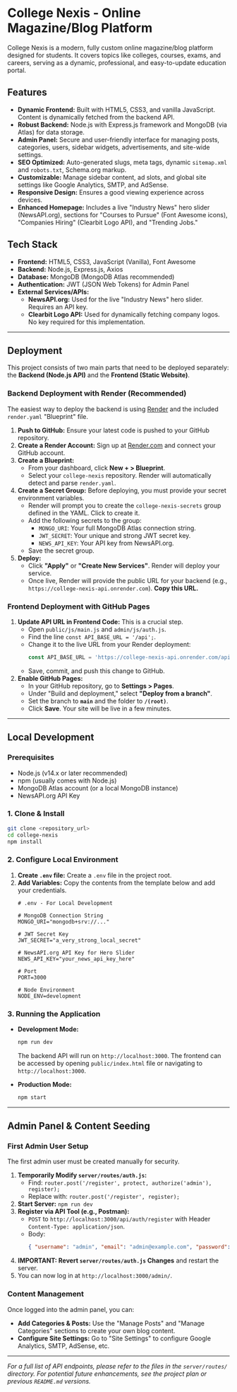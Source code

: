 # College Nexis - Online Magazine/Blog Platform

College Nexis is a modern, fully custom online magazine/blog platform designed for students. It covers topics like colleges, courses, exams, and careers, serving as a dynamic, professional, and easy-to-update education portal.

## Features

*   **Dynamic Frontend:** Built with HTML5, CSS3, and vanilla JavaScript. Content is dynamically fetched from the backend API.
*   **Robust Backend:** Node.js with Express.js framework and MongoDB (via Atlas) for data storage.
*   **Admin Panel:** Secure and user-friendly interface for managing posts, categories, users, sidebar widgets, advertisements, and site-wide settings.
*   **SEO Optimized:** Auto-generated slugs, meta tags, dynamic `sitemap.xml` and `robots.txt`, Schema.org markup.
*   **Customizable:** Manage sidebar content, ad slots, and global site settings like Google Analytics, SMTP, and AdSense.
*   **Responsive Design:** Ensures a good viewing experience across devices.
*   **Enhanced Homepage:** Includes a live "Industry News" hero slider (NewsAPI.org), sections for "Courses to Pursue" (Font Awesome icons), "Companies Hiring" (Clearbit Logo API), and "Trending Jobs."

## Tech Stack

*   **Frontend:** HTML5, CSS3, JavaScript (Vanilla), Font Awesome
*   **Backend:** Node.js, Express.js, Axios
*   **Database:** MongoDB (MongoDB Atlas recommended)
*   **Authentication:** JWT (JSON Web Tokens) for Admin Panel
*   **External Services/APIs:**
    *   **NewsAPI.org:** Used for the live "Industry News" hero slider. Requires an API key.
    *   **Clearbit Logo API:** Used for dynamically fetching company logos. No key required for this implementation.

---

## Deployment

This project consists of two main parts that need to be deployed separately: the **Backend (Node.js API)** and the **Frontend (Static Website)**.

### Backend Deployment with Render (Recommended)

The easiest way to deploy the backend is using [Render](https://render.com/) and the included `render.yaml` "Blueprint" file.

1.  **Push to GitHub:** Ensure your latest code is pushed to your GitHub repository.
2.  **Create a Render Account:** Sign up at [Render.com](https://render.com/) and connect your GitHub account.
3.  **Create a Blueprint:**
    *   From your dashboard, click **New + > Blueprint**.
    *   Select your `college-nexis` repository. Render will automatically detect and parse `render.yaml`.
4.  **Create a Secret Group:** Before deploying, you must provide your secret environment variables.
    *   Render will prompt you to create the `college-nexis-secrets` group defined in the YAML. Click to create it.
    *   Add the following secrets to the group:
        *   `MONGO_URI`: Your full MongoDB Atlas connection string.
        *   `JWT_SECRET`: Your unique and strong JWT secret key.
        *   `NEWS_API_KEY`: Your API key from NewsAPI.org.
    *   Save the secret group.
5.  **Deploy:**
    *   Click **"Apply"** or **"Create New Services"**. Render will deploy your service.
    *   Once live, Render will provide the public URL for your backend (e.g., `https://college-nexis-api.onrender.com`). **Copy this URL.**

### Frontend Deployment with GitHub Pages

1.  **Update API URL in Frontend Code:** This is a crucial step.
    *   Open `public/js/main.js` and `admin/js/auth.js`.
    *   Find the line `const API_BASE_URL = '/api';`.
    *   Change it to the live URL from your Render deployment:
        ```javascript
        const API_BASE_URL = 'https://college-nexis-api.onrender.com/api';
        ```
    *   Save, commit, and push this change to GitHub.
2.  **Enable GitHub Pages:**
    *   In your GitHub repository, go to **Settings > Pages**.
    *   Under "Build and deployment," select **"Deploy from a branch"**.
    *   Set the branch to **`main`** and the folder to **`/(root)`**.
    *   Click **Save**. Your site will be live in a few minutes.

---

## Local Development

### Prerequisites

*   Node.js (v14.x or later recommended)
*   npm (usually comes with Node.js)
*   MongoDB Atlas account (or a local MongoDB instance)
*   NewsAPI.org API Key

### 1. Clone & Install

```bash
git clone <repository_url>
cd college-nexis
npm install
```

### 2. Configure Local Environment

1.  **Create `.env` file:** Create a `.env` file in the project root.
2.  **Add Variables:** Copy the contents from the template below and add your credentials.
    ```env
    # .env - For Local Development

    # MongoDB Connection String
    MONGO_URI="mongodb+srv://..."

    # JWT Secret Key
    JWT_SECRET="a_very_strong_local_secret"

    # NewsAPI.org API Key for Hero Slider
    NEWS_API_KEY="your_news_api_key_here"

    # Port
    PORT=3000

    # Node Environment
    NODE_ENV=development
    ```

### 3. Running the Application

*   **Development Mode:**
    ```bash
    npm run dev
    ```
    The backend API will run on `http://localhost:3000`. The frontend can be accessed by opening `public/index.html` file or navigating to `http://localhost:3000`.

*   **Production Mode:**
    ```bash
    npm start
    ```

---

## Admin Panel & Content Seeding

### First Admin User Setup
The first admin user must be created manually for security.
1.  **Temporarily Modify `server/routes/auth.js`:**
    *   Find: `router.post('/register', protect, authorize('admin'), register);`
    *   Replace with: `router.post('/register', register);`
2.  **Start Server:** `npm run dev`
3.  **Register via API Tool (e.g., Postman):**
    *   `POST` to `http://localhost:3000/api/auth/register` with Header `Content-Type: application/json`.
    *   Body:
        ```json
        { "username": "admin", "email": "admin@example.com", "password": "your_secure_password", "role": "admin" }
        ```
4.  **IMPORTANT: Revert `server/routes/auth.js` Changes** and restart the server.
5.  You can now log in at `http://localhost:3000/admin/`.

### Content Management
Once logged into the admin panel, you can:
*   **Add Categories & Posts:** Use the "Manage Posts" and "Manage Categories" sections to create your own blog content.
*   **Configure Site Settings:** Go to "Site Settings" to configure Google Analytics, SMTP, AdSense, etc.

---
*For a full list of API endpoints, please refer to the files in the `server/routes/` directory.*
*For potential future enhancements, see the project plan or previous `README.md` versions.*
```
